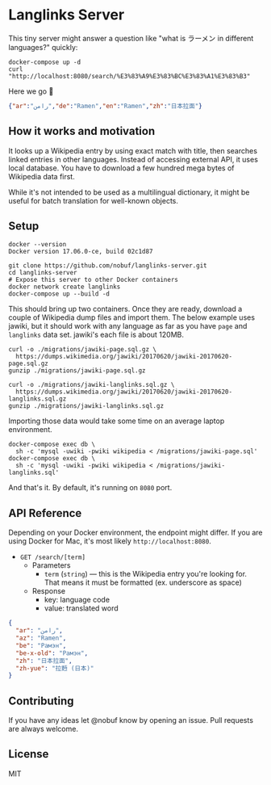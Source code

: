 # Langlinks Server

This tiny server might answer a question like "what is ラーメン in different languages?" quickly:

```shell
docker-compose up -d
curl "http://localhost:8080/search/%E3%83%A9%E3%83%BC%E3%83%A1%E3%83%B3"
```

Here we go :ramen:

```json
{"ar":"رامن","de":"Ramen","en":"Ramen","zh":"日本拉面"}
```

## How it works and motivation

It looks up a Wikipedia entry by using exact match with title, then searches linked entries in other languages. Instead of accessing external API, it uses local database. You have to download a few hundred mega bytes of Wikipedia data first.

While it's not intended to be used as a multilingual dictionary, it might be useful for batch translation for well-known objects.

## Setup

```shell
docker --version
Docker version 17.06.0-ce, build 02c1d87
```

```shell
git clone https://github.com/nobuf/langlinks-server.git
cd langlinks-server
# Expose this server to other Docker containers
docker network create langlinks
docker-compose up --build -d
```

This should bring up two containers. Once they are ready, download a couple of Wikipedia dump files and import them. The below example uses jawiki, but it should work with any language as far as you have `page` and `langlinks` data set. jawiki's each file is about 120MB.

```shell
curl -o ./migrations/jawiki-page.sql.gz \
  https://dumps.wikimedia.org/jawiki/20170620/jawiki-20170620-page.sql.gz
gunzip ./migrations/jawiki-page.sql.gz

curl -o ./migrations/jawiki-langlinks.sql.gz \
  https://dumps.wikimedia.org/jawiki/20170620/jawiki-20170620-langlinks.sql.gz
gunzip ./migrations/jawiki-langlinks.sql.gz
```

Importing those data would take some time on an average laptop environment.

```shell
docker-compose exec db \
  sh -c 'mysql -uwiki -pwiki wikipedia < /migrations/jawiki-page.sql'
docker-compose exec db \
  sh -c 'mysql -uwiki -pwiki wikipedia < /migrations/jawiki-langlinks.sql'
```

And that's it. By default, it's running on `8080` port.

## API Reference

Depending on your Docker environment, the endpoint might differ. If you are using Docker for Mac, it's most likely `http://localhost:8080`.

- `GET /search/[term]`
  - Parameters
    - `term` (`string`) — this is the Wikipedia entry you're looking for. That means it must be formatted (ex. underscore as space)
  - Response
    - key: language code
    - value: translated word

```json
{
  "ar": "رامن",
  "az": "Ramen",
  "be": "Рамэн",
  "be-x-old": "Рамэн",
  "zh": "日本拉面",
  "zh-yue": "拉麪 (日本)"
}
```



## Contributing

If you have any ideas let @nobuf know by opening an issue. Pull requests are always welcome.

## License

MIT
